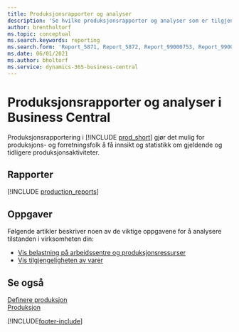 ```yaml
---
title: Produksjonsrapporter og analyser
description: 'Se hvilke produksjonsrapporter og analyser som er tilgjengelige i standardversjonen av Business Central, slik at du kan holde oversikt over virksomheten.'
author: brentholtorf
ms.topic: conceptual
ms.search.keywords: reporting
ms.search.form: 'Report_5871, Report_5872, Report_99000753, Report_99000756, Report_99000757, Report_99000758, Report_99000791, Report_99000780, Report_99000783, Report_99000784, Report_99000788, Report_99000767'
ms.date: 06/01/2021
ms.author: bholtorf
ms.service: dynamics-365-business-central
---
```

# Produksjonsrapporter og analyser i Business Central

Produksjonsrapportering i [!INCLUDE [prod_short](includes/prod_short.md)] gjør det mulig for produksjons- og forretningsfolk å få innsikt og statistikk om gjeldende og tidligere produksjonsaktiviteter.  

## Rapporter
[!INCLUDE [production_reports](includes/production-reports-include.md)]

## Oppgaver

Følgende artikler beskriver noen av de viktige oppgavene for å analysere tilstanden i virksomheten din:

* [Vis belastning på arbeidssentre og produksjonsressurser](production-how-to-view-the-load-on-work-centers.md)  
* [Vis tilgjengeligheten av varer](inventory-how-availability-overview.md)

## Se også

[Definere produksjon](production-configure-production-processes.md)  
[Produksjon](production-manage-manufacturing.md)  

[!INCLUDE[footer-include](includes/footer-banner.md)]
